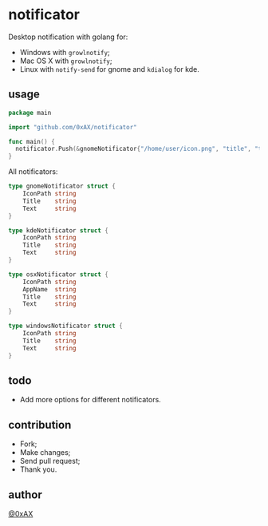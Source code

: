 notificator
===========================

Desktop notification with golang for:

  * Windows with `growlnotify`;
  * Mac OS X with `growlnotify`;
  * Linux with `notify-send` for gnome and `kdialog` for kde.

usage
------

```go
package main

import "github.com/0xAX/notificator"

func main() {
  notificator.Push(&gnomeNotificator{"/home/user/icon.png", "title", "text"})
}
```

All notificators:

```go
type gnomeNotificator struct {
    IconPath string
    Title    string
    Text     string
}

type kdeNotificator struct {
    IconPath string
    Title    string
    Text     string
}

type osxNotificator struct {
    IconPath string
    AppName  string
    Title    string
    Text     string
}

type windowsNotificator struct {
    IconPath string
    Title    string
    Text     string
}
```

todo
-----

  * Add more options for different notificators.

contribution
------------

  * Fork;
  * Make changes;
  * Send pull request;
  * Thank you.

author
----------

[@0xAX](https://twitter.com/0xAX)

